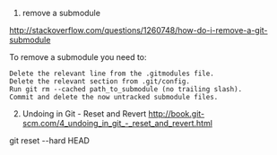 1. remove a submodule

http://stackoverflow.com/questions/1260748/how-do-i-remove-a-git-submodule

To remove a submodule you need to:

    Delete the relevant line from the .gitmodules file.
    Delete the relevant section from .git/config.
    Run git rm --cached path_to_submodule (no trailing slash).
    Commit and delete the now untracked submodule files.

2. Undoing in Git - Reset and Revert
http://book.git-scm.com/4_undoing_in_git_-_reset_and_revert.html

git reset --hard HEAD


